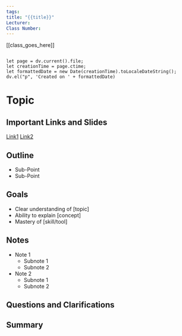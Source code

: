 ```yaml
---
tags: 
title: "{{title}}"
Lecturer: 
Class Number:
---
```

[[class_goes_here]]
```dataviewjs

```
```dataviewjs
let page = dv.current().file;
let creationTime = page.ctime;
let formattedDate = new Date(creationTime).toLocaleDateString();
dv.el("p", 'Created on ' + formattedDate)
```
# Topic

## Important Links and Slides

[Link1]()
[Link2]()
## Outline

- Sub-Point
- Sub-Point
## Goals

- Clear understanding of [topic]
- Ability to explain [concept]
- Mastery of [skill/tool]
## Notes

- Note 1
	- Subnote 1
	- Subnote 2
- Note 2
	- Subnote 1
	- Subnote 2

## Questions and Clarifications

## Summary





